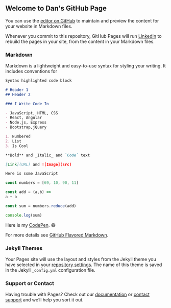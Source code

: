 ## Welcome to Dan's GitHub Page

You can use the [editor on GitHub](https://github.com/dream-ardor/jubilant-doodle/edit/master/README.md) to maintain and preview the content for your website in Markdown files.

Whenever you commit to this repository, GitHub Pages will run [LinkedIn](https://www.linkedin.com/in/danbarrick/) to rebuild the pages in your site, from the content in your Markdown files.

### Markdown

Markdown is a lightweight and easy-to-use syntax for styling your writing. It includes conventions for

```markdown
Syntax highlighted code block

# Header 1
## Header 2

### I Write Code In

- JavaScript, HTML, CSS
- React, Angular
- Node.js, Express
- Bootstrap,jQuery

1. Numbered
2. List
3. Is Cool

**Bold** and _Italic_ and `Code` text

[Link](URL) and ![Image](src)
```
```javascript
Here is some JavaScript

const numbers = [69, 10, 90, 11]

const add = (a,b) => 
a + b

const sum = numbers.reduce(add)

console.log(sum)
```
Here is my [CodePen](https://codepen.io/DreamArdor/). :smile:

For more details see [GitHub Flavored Markdown](https://guides.github.com/features/mastering-markdown/).

### Jekyll Themes

Your Pages site will use the layout and styles from the Jekyll theme you have selected in your [repository settings](https://github.com/dream-ardor/jubilant-doodle/settings). The name of this theme is saved in the Jekyll `_config.yml` configuration file.

### Support or Contact

Having trouble with Pages? Check out our [documentation](https://help.github.com/categories/github-pages-basics/) or [contact support](https://github.com/contact) and we’ll help you sort it out.

